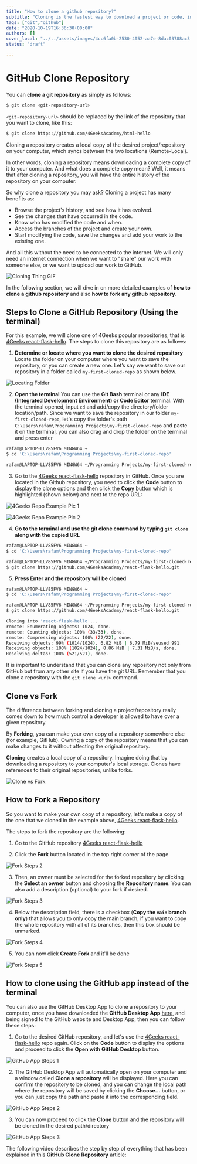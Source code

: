 ```yaml
---
title: "How to clone a github repository?"
subtitle: "Cloning is the fastest way to download a project or code, in this lessons we will explain how to clone and the difference it has with forking"
tags: ["git","github"]
date: "2020-10-19T16:36:30+00:00"
authors: []
cover_local: "../../assets/images/4cc6fa0b-2530-4052-aa7e-8dac03788ac3.png"
status: "draft"

---
```


# GitHub Clone Repository
You can **clone a git repository** as simply as follows:

```bash session
$ git clone <git-repository-url>
```

`<git-repository-url>` should be replaced by the link of the repository that you want to clone, like this: 

```bash
$ git clone https://github.com/4GeeksAcademy/html-hello
```

Cloning a repository creates a local copy of the desired project/repository on your computer, which syncs between the two locations (Remote-Local).

In other words, cloning a repository means downloading a complete copy of it to your computer. And what does a complete copy mean? Well, it means that after cloning a repository, you will have the entire history of the repository on your computer.

So why clone a repository you may ask? Cloning a project has many benefits as:

- Browse the project's history, and see how it has evolved.
- See the changes that have occurred in the code.
- Know who has modified the code and when.
- Access the branches of the project and create your own.
- Start modifying the code, save the changes and add your work to the existing one.  

And all this without the need to be connected to the internet. We will only need an internet connection when we want to "share" our work with someone else, or we want to upload our work to GitHub. 
  
![Cloning Thing GIF](https://c.tenor.com/AQM9IEdO0K8AAAAd/clone.gif?raw=true)

In the following section, we will dive in on more detailed examples of **how to clone a github repository** and also **how to fork any github repository**.

## Steps to Clone a GitHub Repository (Using the terminal)
For this example, we will clone one of 4Geeks popular repositories, that is [4Geeks react-flask-hello](https://github.com/4GeeksAcademy/react-flask-hello). The steps to clone this repository are as follows:

1. **Determine or locate where you want to clone the desired repository** 
Locate the folder on your computer where you want to save the repository, or you can create a new one. Let’s say we want to save our repository in a folder called `my-first-cloned-repo` as shown below.

![Locating Folder](https://i.imgur.com/lAV0nLj.jpg?raw=true)

2. **Open the terminal** 
You can use the **Git Bash** terminal or any **IDE (Integrated Development Environment) or Code Editor** terminal. With the terminal opened, input `cd` and add/copy the directory/folder location/path. Since we want to save the repository in our folder `my-first-cloned-repo`, let's copy the folder's path `C:\Users\rafam\Programming Projects\my-first-cloned-repo` and paste it on the terminal, you can also drag and drop the folder on the terminal and press enter

```bash session
rafam@LAPTOP-LLV85FV6 MINGW64 ~
$ cd 'C:\Users\rafam\Programming Projects\my-first-cloned-repo'

rafam@LAPTOP-LLV85FV6 MINGW64 ~/Programming Projects/my-first-cloned-repo
```

3. Go to the [4Geeks react-flask-hello](https://github.com/4GeeksAcademy/react-flask-hello) repository in GitHub. 
Once you are located in the Github repository, you need to click the **Code** button to display the clone options and then click the **Copy** button which is highlighted (shown below) and next to the repo URL:

![4Geeks Repo Example Pic 1](https://i.imgur.com/xu3Psl0.png?raw=true)

![4Geeks Repo Example Pic 2](https://i.imgur.com/QPEPsZE.png?raw=true)

4. **Go to the terminal and use the git clone command by typing `git clone` along with the copied URL**

```bash session
rafam@LAPTOP-LLV85FV6 MINGW64 ~
$ cd 'C:\Users\rafam\Programming Projects\my-first-cloned-repo'

rafam@LAPTOP-LLV85FV6 MINGW64 ~/Programming Projects/my-first-cloned-repo
$ git clone https://github.com/4GeeksAcademy/react-flask-hello.git
```

5. **Press Enter and the repository will be cloned**

```bash session
rafam@LAPTOP-LLV85FV6 MINGW64 ~
$ cd 'C:\Users\rafam\Programming Projects\my-first-cloned-repo'

rafam@LAPTOP-LLV85FV6 MINGW64 ~/Programming Projects/my-first-cloned-repo
$ git clone https://github.com/4GeeksAcademy/react-flask-hello.git 

Cloning into 'react-flask-hello'...
remote: Enumerating objects: 1024, done.
remote: Counting objects: 100% (33/33), done.
remote: Compressing objects: 100% (22/22), done.
Receiving objects: 99% (1014/1024), 6.82 MiB | 6.79 MiB/seused 991
Receiving objects: 100% (1024/1024), 8.86 MiB | 7.31 MiB/s, done.
Resolving deltas: 100% (521/521), done.
``` 

It is important to understand that you can clone any repository not only from GitHub but from any other site if you have the git URL. Remember that you clone a repository with the `git clone <url>` command.

## Clone vs Fork

The difference between forking and cloning a project/repository really comes down to how much control a developer is allowed to have over a given repository.

By **Forking**, you can make your own copy of a repository somewhere else (for example, GitHub). Owning a copy of the repository means that you can make changes to it without affecting the original repository.

**Cloning** creates a local copy of a repository. Imagine doing that by downloading a repository to your computer's local storage. Clones have references to their original repositories, unlike forks.

![Clone vs Fork](https://i.imgur.com/eSN0n99.jpg?raw=true)

## How to Fork a Repository

So you want to make your own copy of a repository, let's make a copy of the one that we cloned in the example above, [4Geeks react-flask-hello](https://github.com/4GeeksAcademy/react-flask-hello).

The steps to fork the repository are the following:

1. Go to the GitHub repository [4Geeks react-flask-hello](https://github.com/4GeeksAcademy/react-flask-hello)

2. Click the **Fork** button located in the top right corner of the page

![Fork Steps 2](https://i.imgur.com/0qzfYg0.png?raw=true)

3. Then, an owner must be selected for the forked repository by clicking the **Select an owner** button and choosing the **Repository name**. You can also add a description (optional) to your fork if desired.

![Fork Steps 3](https://imgur.com/4gqX7LM.png?raw=true)

4. Below the description field, there is a checkbox (**Copy the `main` branch only**) that allows you to only copy the main branch, if you want to copy the whole repository with all of its branches, then this box should be unmarked.

![Fork Steps 4](https://imgur.com/8CRRVxR.png?raw=true)

5. You can now click **Create Fork** and it'll be done

![Fork Steps 5](https://i.imgur.com/sm1x81i.png?raw=true)


## How to clone using the GitHub app instead of the terminal

You can also use the GitHub Desktop App to clone a repository to your computer, once you have downloaded the **GitHub Desktop App** [here](https://desktop.github.com/), and being signed to the GitHub website and Desktop App, then you can follow these steps:

1. Go to the desired GitHub repository, and let's use the [4Geeks react-flask-hello](https://github.com/4GeeksAcademy/react-flask-hello) repo again. Click on the **Code** button to display the options and proceed to click the **Open with GitHub Desktop** button.

![GitHub App Steps 1](https://i.imgur.com/KPFvgCO.png?raw=true)

2. The GitHub Desktop App will automatically open on your computer and a window called **Clone a repository** will be displayed. Here you can confirm the repository to be cloned, and you can change the local path where the repository will be saved by clicking the **Choose...** button, or you can just copy the path and paste it into the corresponding field.

  
![GitHub App Steps 2](https://i.imgur.com/mMS54sJ.png?raw=true)

3. You can now proceed to click the **Clone** button and the repository will be cloned in the desired path/directory

![GitHub App Steps 3](https://i.imgur.com/UVc92fA.png?raw=true)

The following video describes the step by step of everything that has been explained in this **GitHub Clone Repository** article:
